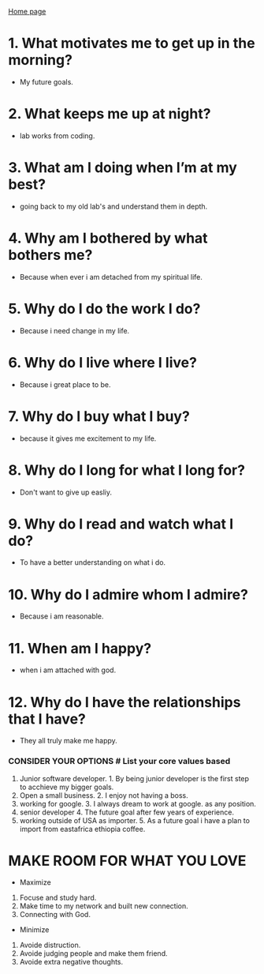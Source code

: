  [Home page](https://henok-6411.github.io/Reading-notes/)
 
# 1. What motivates me to get up in the morning?
 * My future goals.
# 2. What keeps me up at night?
*  lab works from coding. 
# 3. What am I doing when I’m at my best?
* going back to my old lab's and understand them in depth.  
# 4. Why am I bothered by what bothers me?
* Because when ever i am detached from my spiritual life. 
# 5. Why do I do the work I do?
* Because i need change in my life.
# 6. Why do I live where I live?
* Because i great place to be.
# 7. Why do I buy what I buy?
* because it gives me excitement to my life.
# 8. Why do I long for what I long for?
* Don't want to give up easliy. 
# 9. Why do I read and watch what I do?
* To have a better understanding on what i do. 
# 10. Why do I admire whom I admire?
* Because i am reasonable. 
# 11. When am I happy?
* when i am attached with god. 
# 12. Why do I have the relationships that I have?
* They all truly make me happy. 

###  CONSIDER YOUR OPTIONS                                              # List your core values based

 1. Junior software developer.                                            1. By being junior developer is the first step to                                                                               acchieve my bigger goals.                         
2. Open a small business.                                                2. I enjoy not having a boss.
3. working for google.                                                   3. I always dream to work at google. as any position. 
4. senior developer                                                      4. The future goal after few years of experience. 
5. working outside of USA as importer.                                   5. As a future goal i have a plan to  import from                                                                                   eastafrica ethiopia coffee.


# MAKE ROOM FOR WHAT YOU LOVE
* Maximize
1. Focuse and study hard.
2. Make time to my network and built new connection. 
3. Connecting with God.
* Minimize
1. Avoide distruction. 
2. Avoide judging people and make them friend. 
3. Avoide extra negative thoughts. 



